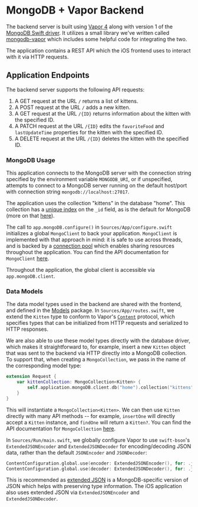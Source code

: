 # MongoDB + Vapor Backend

The backend server is built using [Vapor 4](vapor.codes) along with version 1 of the [MongoDB Swift driver](https://github.com/mongodb/mongo-swift-driver). It utilizes a small library we've written called [mongodb-vapor](https://github.com/mongodb/mongodb-vapor) which includes some helpful code for integrating the two.

The application contains a REST API which the iOS frontend uses to interact with it via HTTP requests.

## Application Endpoints
The backend server supports the following API requests:
1. A GET request at the URL `/` returns a list of kittens.
1. A POST request at the URL `/` adds a new kitten.
1. A GET request at the URL `/{ID}` returns information about the kitten with the specified ID.
1. A PATCH request at the URL `/{ID}` edits the `favoriteFood` and `lastUpdateTime` properties for the kitten with the specified ID.
1. A DELETE request at the URL `/{ID}` deletes the kitten with the specified ID.

### MongoDB Usage
This application connects to the MongoDB server with the connection string specified by the environment variable `MONGODB_URI`, or if unspecified, attempts to connect to a MongoDB server running on the default host/port with connection string `mongodb://localhost:27017`.

The application uses the collection "kittens" in the database "home". This collection has a [unique index](https://docs.mongodb.com/manual/core/index-unique/) on the `_id` field, as is the default for MongoDB (more on that [here](https://docs.mongodb.com/manual/core/document/#the-_id-field)).

The call to `app.mongoDB.configure()` in `Sources/App/configure.swift` initializes a global `MongoClient` to back your application. `MongoClient` is implemented with that approach in mind: it is safe to use across threads, and is backed by a [connection pool](https://en.wikipedia.org/wiki/Connection_pool) which enables sharing resources throughout the application. You can find the API documentation for `MongoClient` [here](https://mongodb.github.io/mongodb-vapor/current/Classes/MongoClient.html).

Throughout the application, the global client is accessible via `app.mongoDB.client`.
### Data Models
The data model types used in the backend are shared with the frontend, and defined in the [Models](../Models) package. In `Sources/App/routes.swift`, we extend the `Kitten` type to conform to Vapor's [`Content`](https://api.vapor.codes/vapor/main/Vapor/Content/) protocol, which specifies types that can be initialized from HTTP requests and serialized to HTTP responses.

We are also able to use these model types directly with the database driver, which makes it straightforward to, for example, insert a new `Kitten` object that was sent to the backend via HTTP directly into a MongoDB collection. To support that, when creating a `MongoCollection`, we pass in the name of the corresponding model type:
```swift
extension Request {
    var kittenCollection: MongoCollection<Kitten> {
        self.application.mongoDB.client.db("home").collection("kittens", withType: Kitten.self)
    }
}
```

This will instantiate a `MongoCollection<Kitten>`. We can then use `Kitten` directly with many API methods -- for example, `insertOne` will directly accept a `Kitten` instance, and `findOne` will return a `Kitten?`. You can find the API documentation for `MongoCollection` [here](https://mongodb.github.io/mongodb-vapor/current/Structs/MongoCollection.html).

In `Sources/Run/main.swift`, we globally configure Vapor to use `swift-bson`'s `ExtendedJSONEncoder` and `ExtendedJSONDecoder` for encoding/decoding JSON data, rather than the default `JSONEncoder` and `JSONDecoder`:
```swift
ContentConfiguration.global.use(encoder: ExtendedJSONEncoder(), for: .json)
ContentConfiguration.global.use(decoder: ExtendedJSONDecoder(), for: .json)
```
This is recommended as [extended JSON](https://docs.mongodb.com/manual/reference/mongodb-extended-json/) is a MongoDB-specific version of JSON which helps with preserving type information. The iOS application also uses extended JSON via `ExtendedJSONEncoder` and `ExtendedJSONDecoder`.
